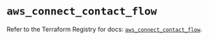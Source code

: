 # `aws_connect_contact_flow`

Refer to the Terraform Registry for docs: [`aws_connect_contact_flow`](https://registry.terraform.io/providers/hashicorp/aws/5.88.0/docs/resources/connect_contact_flow).
